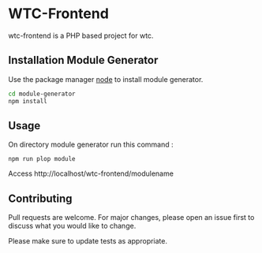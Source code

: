 # WTC-Frontend

wtc-frontend is a PHP based project for wtc.

## Installation Module Generator

Use the package manager [node](https://nodejs.org/en/download/) to install module generator.

```bash
cd module-generator
npm install
```

## Usage
On directory module generator run this command :
```npm
npm run plop module
```
Access http://localhost/wtc-frontend/modulename

## Contributing
Pull requests are welcome. For major changes, please open an issue first to discuss what you would like to change.

Please make sure to update tests as appropriate.